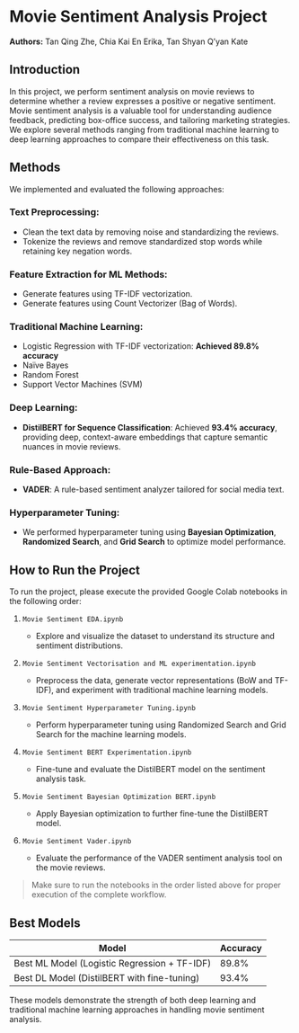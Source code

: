 # Movie Sentiment Analysis Project

**Authors:** Tan Qing Zhe, Chia Kai En Erika, Tan Shyan Q’yan Kate

## Introduction

In this project, we perform sentiment analysis on movie reviews to determine whether a review expresses a positive or negative sentiment. Movie sentiment analysis is a valuable tool for understanding audience feedback, predicting box-office success, and tailoring marketing strategies. We explore several methods ranging from traditional machine learning to deep learning approaches to compare their effectiveness on this task.

## Methods

We implemented and evaluated the following approaches:

### Text Preprocessing:
- Clean the text data by removing noise and standardizing the reviews.
- Tokenize the reviews and remove standardized stop words while retaining key negation words.

### Feature Extraction for ML Methods:
- Generate features using TF-IDF vectorization.
- Generate features using Count Vectorizer (Bag of Words).

### Traditional Machine Learning:
- Logistic Regression with TF-IDF vectorization: **Achieved 89.8% accuracy**
- Naïve Bayes  
- Random Forest  
- Support Vector Machines (SVM)

### Deep Learning:
- **DistilBERT for Sequence Classification**: Achieved **93.4% accuracy**, providing deep, context-aware embeddings that capture semantic nuances in movie reviews.

### Rule-Based Approach:
- **VADER**: A rule-based sentiment analyzer tailored for social media text.

### Hyperparameter Tuning:
- We performed hyperparameter tuning using **Bayesian Optimization**, **Randomized Search**, and **Grid Search** to optimize model performance.

## How to Run the Project

To run the project, please execute the provided Google Colab notebooks in the following order:

1. `Movie Sentiment EDA.ipynb`  
   - Explore and visualize the dataset to understand its structure and sentiment distributions.

2. `Movie Sentiment Vectorisation and ML experimentation.ipynb`  
   - Preprocess the data, generate vector representations (BoW and TF-IDF), and experiment with traditional machine learning models.

3. `Movie Sentiment Hyperparameter Tuning.ipynb`  
   - Perform hyperparameter tuning using Randomized Search and Grid Search for the machine learning models.

4. `Movie Sentiment BERT Experimentation.ipynb`  
   - Fine-tune and evaluate the DistilBERT model on the sentiment analysis task.

5. `Movie Sentiment Bayesian Optimization BERT.ipynb`  
   - Apply Bayesian optimization to further fine-tune the DistilBERT model.

6. `Movie Sentiment Vader.ipynb`  
   - Evaluate the performance of the VADER sentiment analysis tool on the movie reviews.

> Make sure to run the notebooks in the order listed above for proper execution of the complete workflow.

## Best Models

| Model                                      | Accuracy |
|-------------------------------------------|----------|
| Best ML Model (Logistic Regression + TF-IDF) | 89.8%    |
| Best DL Model (DistilBERT with fine-tuning) | 93.4%    |

These models demonstrate the strength of both deep learning and traditional machine learning approaches in handling movie sentiment analysis.
